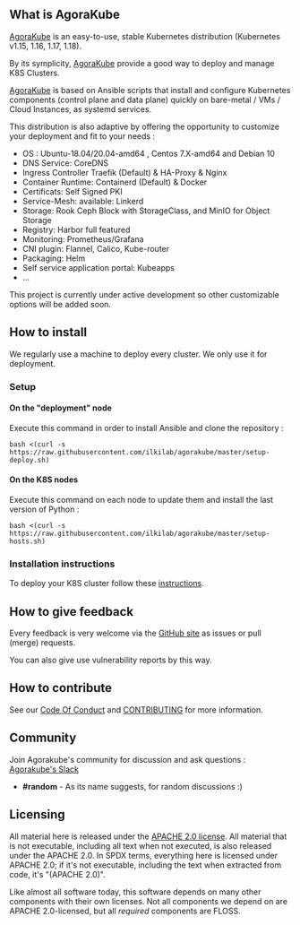 ## What is AgoraKube

[AgoraKube](https://agorakube.ilkilabs.io/) is an easy-to-use, stable Kubernetes distribution (Kubernetes v1.15, 1.16, 1.17, 1.18).

By its symplicity, [AgoraKube](https://agorakube.ilkilabs.io/) provide a good way to deploy and manage K8S Clusters.

[AgoraKube](https://agorakube.ilkilabs.io/) is based on Ansible scripts that install and configure Kubernetes components (control plane and data plane) quickly on bare-metal / VMs / Cloud Instances, as systemd services.

This distribution is also adaptive by offering the opportunity to customize your deployment and fit to your needs :

* OS : Ubuntu-18.04/20.04-amd64 , Centos 7.X-amd64 and Debian 10
* DNS Service: CoreDNS
* Ingress Controller Traefik (Default) & HA-Proxy & Nginx
* Container Runtime: Containerd (Default) & Docker
* Certificats: Self Signed PKI
* Service-Mesh: available: Linkerd
* Storage: Rook Ceph Block with StorageClass, and MinIO for Object Storage
* Registry: Harbor full featured
* Monitoring: Prometheus/Grafana
* CNI plugin: Flannel, Calico, Kube-router
* Packaging: Helm
* Self service application portal: Kubeapps
* ...

This project is currently under active development so other customizable options will be added soon.

## How to install

We regularly use a machine to deploy every cluster. We only use it for deployment.

### Setup

#### On the "deployment" node
Execute this command in order to install Ansible and clone the repository :
```
bash <(curl -s https://raw.githubusercontent.com/ilkilab/agorakube/master/setup-deploy.sh)
```
#### On the K8S nodes
Execute this command on each node to update them and install the last version of Python : 
```
bash <(curl -s https://raw.githubusercontent.com/ilkilab/agorakube/master/setup-hosts.sh)
```

### Installation instructions

To deploy your K8S cluster follow these [instructions](./instructions.md).

## How to give feedback

Every feedback is very welcome via the
[GitHub site](https://github.com/ilkilab/agorakube)
as issues or pull (merge) requests.

You can also give use vulnerability reports by this way.
## How to contribute

See our [Code Of Conduct](https://github.com/ilkilab/agorakube/blob/master/CODE_OF_CONDUCT.md) and [CONTRIBUTING](https://github.com/ilkilab/agorakube/blob/master/docs/CONTRIBUTING.md) for more information.

## Community

Join Agorakube's community for discussion and ask questions : [Agorakube's Slack](http://slack.agorakube.ilkilabs.io/)

* **#random** - As its name suggests, for random discussions :)

## Licensing

All material here is released under the [APACHE 2.0 license](../about/license.md). All material that is not executable, including all text when not executed, is also released under the APACHE 2.0. In SPDX terms, everything here is licensed under APACHE 2.0; if it's not executable, including the text when extracted from code, it's "(APACHE 2.0)". 

Like almost all software today, this software depends on many other components with their own licenses. Not all components we depend on are APACHE 2.0-licensed, but all *required* components are FLOSS.
